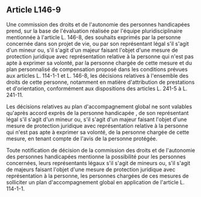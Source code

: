 ## Article L146-9

Une commission des droits et de l'autonomie des personnes handicapées prend, sur la base de l'évaluation
réalisée par l'équipe pluridisciplinaire mentionnée à l'article L. 146-8, des souhaits exprimés par la personne
concernée dans son projet de vie, ou par son représentant légal s'il s'agit d'un mineur ou, s'il s'agit d'un
majeur faisant l'objet d'une mesure de protection juridique avec représentation relative à la personne qui
n'est pas apte à exprimer sa volonté, par la personne chargée de cette mesure et du plan personnalisé de
compensation proposé dans les conditions prévues aux articles L. 114-1-1 et L. 146-8, les décisions relatives
à l'ensemble des droits de cette personne, notamment en matière d'attribution de prestations et d'orientation,
conformément aux dispositions des articles L. 241-5 à L. 241-11.

Les décisions relatives au plan d'accompagnement global ne sont valables qu'après accord exprès de la
personne handicapée , de son représentant légal s'il s'agit d'un mineur ou, s'il s'agit d'un majeur faisant l'objet
d'une mesure de protection juridique avec représentation relative à la personne qui n'est pas apte à exprimer
sa volonté, de la personne chargée de cette mesure, en tenant compte de l'avis de la personne protégée.

Toute notification de décision de la commission des droits et de l'autonomie des personnes handicapées
mentionne la possibilité pour les personnes concernées, leurs représentants légaux s'il s'agit de mineurs ou,
s'il s'agit de majeurs faisant l'objet d'une mesure de protection juridique avec représentation à la personne, les
personnes chargées de ces mesures de solliciter un plan d'accompagnement global en application de l'article
L. 114-1-1.

